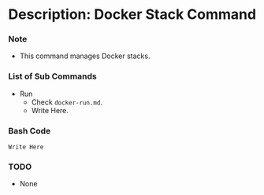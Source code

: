 # Description: Docker Stack Command

### Note
* This command manages Docker stacks.

### List of Sub Commands
* Run
    - Check `docker-run.md`.
    - Write Here.

### Bash Code
```
Write Here
```

### TODO
* None
